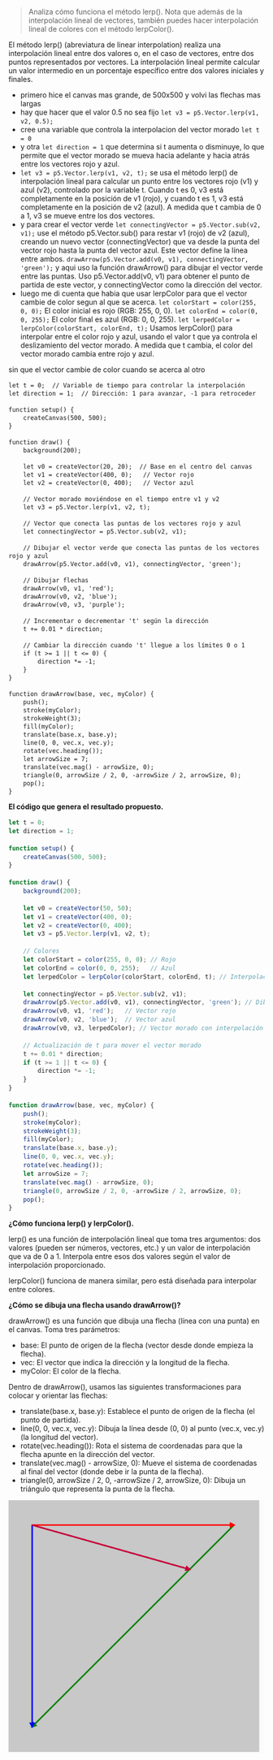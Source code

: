 >Analiza cómo funciona el método lerp().
>Nota que además de la interpolación lineal de vectores, también puedes hacer interpolación lineal de colores con el método lerpColor().

El método lerp() (abreviatura de linear interpolation) realiza una interpolación lineal entre dos valores o, en el caso de vectores, entre dos puntos representados por vectores. La interpolación lineal permite calcular un valor intermedio en un porcentaje específico entre dos valores iniciales y finales.


- primero hice el canvas mas grande, de 500x500 y volvi las flechas mas largas
- hay que hacer que el valor 0.5 no sea fijo ```let v3 = p5.Vector.lerp(v1, v2, 0.5);```
- cree una variable que controla la interpolacion del vector morado ```let t = 0```
- y otra  ```let direction = 1```  que determina si t aumenta o disminuye, lo que permite que el vector morado se mueva hacia adelante y hacia atrás entre los vectores rojo y azul.
- ```let v3 = p5.Vector.lerp(v1, v2, t);``` se usa el método lerp() de interpolación lineal para calcular un punto entre los vectores rojo (v1) y azul (v2), controlado por la variable t. Cuando t es 0, v3 está completamente en la posición de v1 (rojo), y cuando t es 1, v3 está completamente en la posición de v2 (azul). A medida que t cambia de 0 a 1, v3 se mueve entre los dos vectores.
- y para crear el vector verde ```let connectingVector = p5.Vector.sub(v2, v1);``` use el método p5.Vector.sub() para restar v1 (rojo) de v2 (azul), creando un nuevo vector (connectingVector) que va desde la punta del vector rojo hasta la punta del vector azul. Este vector define la línea entre ambos.
```drawArrow(p5.Vector.add(v0, v1), connectingVector, 'green');``` y aqui uso la función drawArrow() para dibujar el vector verde entre las puntas. Uso p5.Vector.add(v0, v1) para obtener el punto de partida de este vector, y connectingVector como la dirección del vector.
- luego me di cuenta que habia que usar lerpColor para que el vector cambie de color segun al que se acerca. 
```let colorStart = color(255, 0, 0);``` El color inicial es rojo (RGB: 255, 0, 0).
```let colorEnd = color(0, 0, 255);``` El color final es azul (RGB: 0, 0, 255).
```let lerpedColor = lerpColor(colorStart, colorEnd, t);``` Usamos lerpColor() para interpolar entre el color rojo y azul, usando el valor t que ya controla el deslizamiento del vector morado. A medida que t cambia, el color del vector morado cambia entre rojo y azul.

sin que el vector cambie de color cuando se acerca al otro
```
let t = 0;  // Variable de tiempo para controlar la interpolación
let direction = 1;  // Dirección: 1 para avanzar, -1 para retroceder

function setup() {
    createCanvas(500, 500);
}

function draw() {
    background(200);

    let v0 = createVector(20, 20);  // Base en el centro del canvas
    let v1 = createVector(400, 0);   // Vector rojo
    let v2 = createVector(0, 400);   // Vector azul
    
    // Vector morado moviéndose en el tiempo entre v1 y v2
    let v3 = p5.Vector.lerp(v1, v2, t);
  
    // Vector que conecta las puntas de los vectores rojo y azul
    let connectingVector = p5.Vector.sub(v2, v1);
    
    // Dibujar el vector verde que conecta las puntas de los vectores rojo y azul
    drawArrow(p5.Vector.add(v0, v1), connectingVector, 'green');
    
    // Dibujar flechas
    drawArrow(v0, v1, 'red');
    drawArrow(v0, v2, 'blue');
    drawArrow(v0, v3, 'purple');
    
    // Incrementar o decrementar 't' según la dirección
    t += 0.01 * direction;
    
    // Cambiar la dirección cuando 't' llegue a los límites 0 o 1
    if (t >= 1 || t <= 0) {
        direction *= -1;
    }
}

function drawArrow(base, vec, myColor) {
    push();
    stroke(myColor);
    strokeWeight(3);
    fill(myColor);
    translate(base.x, base.y);
    line(0, 0, vec.x, vec.y);
    rotate(vec.heading());
    let arrowSize = 7;
    translate(vec.mag() - arrowSize, 0);
    triangle(0, arrowSize / 2, 0, -arrowSize / 2, arrowSize, 0);
    pop();
}
```



**El código que genera el resultado propuesto.**

``` js
let t = 0;
let direction = 1;

function setup() {
    createCanvas(500, 500);
}

function draw() {
    background(200);

    let v0 = createVector(50, 50);
    let v1 = createVector(400, 0);
    let v2 = createVector(0, 400);
    let v3 = p5.Vector.lerp(v1, v2, t);

    // Colores
    let colorStart = color(255, 0, 0); // Rojo
    let colorEnd = color(0, 0, 255);   // Azul
    let lerpedColor = lerpColor(colorStart, colorEnd, t); // Interpolación de color

    let connectingVector = p5.Vector.sub(v2, v1);
    drawArrow(p5.Vector.add(v0, v1), connectingVector, 'green'); // Dibuja el vector verde entre las puntas del rojo y azul
    drawArrow(v0, v1, 'red');   // Vector rojo
    drawArrow(v0, v2, 'blue');  // Vector azul
    drawArrow(v0, v3, lerpedColor); // Vector morado con interpolación de color

    // Actualización de t para mover el vector morado
    t += 0.01 * direction;
    if (t >= 1 || t <= 0) {
        direction *= -1;
    }
}

function drawArrow(base, vec, myColor) {
    push();
    stroke(myColor);
    strokeWeight(3);
    fill(myColor);
    translate(base.x, base.y);
    line(0, 0, vec.x, vec.y);
    rotate(vec.heading());
    let arrowSize = 7;
    translate(vec.mag() - arrowSize, 0);
    triangle(0, arrowSize / 2, 0, -arrowSize / 2, arrowSize, 0);
    pop();
}
```


**¿Cómo funciona lerp() y lerpColor().**

lerp() es una función de interpolación lineal que toma tres argumentos: dos valores (pueden ser números, vectores, etc.) y un valor de interpolación que va de 0 a 1. Interpola entre esos dos valores según el valor de interpolación proporcionado.

lerpColor() funciona de manera similar, pero está diseñada para interpolar entre colores.


**¿Cómo se dibuja una flecha usando drawArrow()?**

drawArrow() es una función que dibuja una flecha (línea con una punta) en el canvas. Toma tres parámetros:

- base: El punto de origen de la flecha (vector desde donde empieza la flecha).
- vec: El vector que indica la dirección y la longitud de la flecha.
- myColor: El color de la flecha.

Dentro de drawArrow(), usamos las siguientes transformaciones para colocar y orientar las flechas:

- translate(base.x, base.y): Establece el punto de origen de la flecha (el punto de partida).
- line(0, 0, vec.x, vec.y): Dibuja la línea desde (0, 0) al punto (vec.x, vec.y) (la longitud del vector).
- rotate(vec.heading()): Rota el sistema de coordenadas para que la flecha apunte en la dirección del vector.
- translate(vec.mag() - arrowSize, 0): Mueve el sistema de coordenadas al final del vector (donde debe ir la punta de la flecha).
- triangle(0, arrowSize / 2, 0, -arrowSize / 2, arrowSize, 0): Dibuja un triángulo que representa la punta de la flecha.

![Foto](../../../../assets/unidad2/foto3.png)


